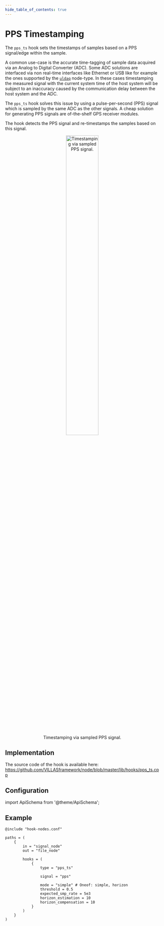 ```yaml
---
hide_table_of_contents: true
---
```


# PPS Timestamping

The `pps_ts` hook sets the timestamps of samples based on a PPS signal/edge within the sample.

A common use-case is the accurate time-tagging of sample data acquired via an Analog to Digital Converter (ADC).
Some ADC solutions are interfaced via non real-time interfaces like Ethernet or USB like for example the ones supported by the [`uldaq`](../nodes/uldaq.md) node-type.
In these cases timestamping the measured signal with the current system time of the host system will be subject to an inaccuracy caused by the communication delay between the host system and the ADC.

The `pps_ts` hook solves this issue by using a pulse-per-second (PPS) signal which is sampled by the same ADC as the other signals.
A cheap solution for generating PPS signals are of-the-shelf GPS receiver modules.

The hook detects the PPS signal and re-timestamps the samples based on this signal. 

<figure align="center">
	<img alt="Timestamping via sampled PPS signal." src="/img/drawio/pps_ts.svg" width="50%" />
	<figcaption>Timestamping via sampled PPS signal.</figcaption>
</figure>

## Implementation

The source code of the hook is available here:
https://github.com/VILLASframework/node/blob/master/lib/hooks/pps_ts.cpp

## Configuration

import ApiSchema from '@theme/ApiSchema';

<ApiSchema id="node" example pointer="#/components/schemas/pps_ts" />

## Example

``` url="external/node/etc/examples/hooks/pps_ts.conf" title="node/etc/examples/hooks/pps_ts.conf"
@include "hook-nodes.conf"

paths = (
	{
		in = "signal_node"
		out = "file_node"

		hooks = (
			{
				type = "pps_ts"

				signal = "pps"

				mode = "simple" # Oneof: simple, horizon
				threshold = 0.5
				expected_smp_rate = 5e3
				horizon_estimation = 10
				horizon_compensation = 10
			}
		)
	}
)
```
